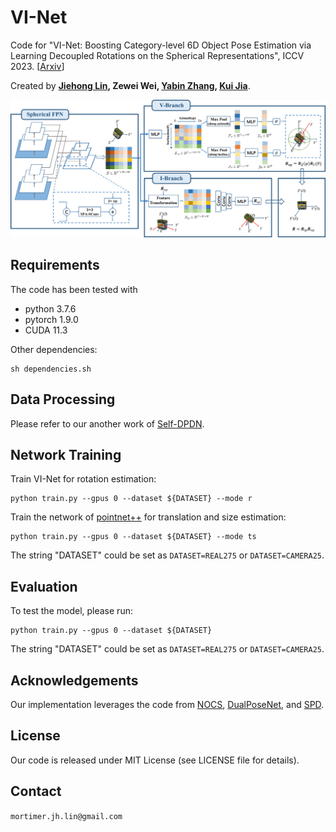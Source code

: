 # VI-Net

Code for "VI-Net: Boosting Category-level 6D Object Pose Estimation via Learning Decoupled Rotations on the Spherical Representations", ICCV 2023. [[Arxiv](https://arxiv.org/abs/2308.09916)]


Created by **[Jiehong Lin](https://jiehonglin.github.io/), Zewei Wei, [Yabin Zhang](https://ybzh.github.io/),  [Kui Jia](http://kuijia.site/)**.

![image](https://github.com/JiehongLin/VI-Net/blob/main/doc/overview.png)

## Requirements
The code has been tested with
- python 3.7.6
- pytorch 1.9.0
- CUDA 11.3

Other dependencies:

```
sh dependencies.sh
```

## Data Processing

Please refer to our another work of [Self-DPDN](https://github.com/JiehongLin/Self-DPDN).


## Network Training


Train VI-Net for rotation estimation:

```
python train.py --gpus 0 --dataset ${DATASET} --mode r
```

Train the network of [pointnet++](https://github.com/charlesq34/pointnet2) for translation and size estimation:

```
python train.py --gpus 0 --dataset ${DATASET} --mode ts 
```

The string "DATASET" could be set as `DATASET=REAL275` or `DATASET=CAMERA25`.

## Evaluation

To test the model, please run:

```
python train.py --gpus 0 --dataset ${DATASET}
```
The string "DATASET" could be set as `DATASET=REAL275` or `DATASET=CAMERA25`.

## Acknowledgements

Our implementation leverages the code from [NOCS](https://github.com/hughw19/NOCS_CVPR2019), [DualPoseNet](https://github.com/Gorilla-Lab-SCUT/DualPoseNet), and [SPD](https://github.com/mentian/object-deformnet).

## License
Our code is released under MIT License (see LICENSE file for details).

## Contact
`mortimer.jh.lin@gmail.com`

